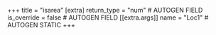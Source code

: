 +++
title = "isarea"
[extra]
return_type = "num" # AUTOGEN FIELD
is_override = false # AUTOGEN FIELD
[[extra.args]]
name = "Loc1" # AUTOGEN STATIC
+++